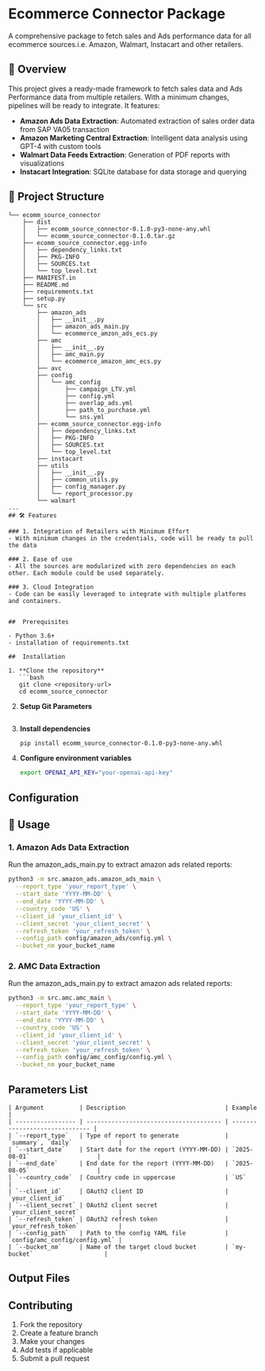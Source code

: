 # Ecommerce Connector Package 

A comprehensive package to fetch sales and Ads performance data for all ecommerce sources.i.e. Amazon, Walmart, Instacart and other retailers.

## 🚀 Overview

This project gives a ready-made framework to fetch sales data and Ads Performance data from multiple retailers. With a minimum changes, pipelines will be ready to integrate. It features:

- **Amazon Ads Data Extraction**: Automated extraction of sales order data from SAP VA05 transaction
- **Amazon Marketing Central Extraction**: Intelligent data analysis using GPT-4 with custom tools
- **Walmart Data Feeds Extraction**: Generation of PDF reports with visualizations
- **Instacart Integration**: SQLite database for data storage and querying


## 📁 Project Structure

```
└── ecomm_source_connector
    ├── dist
    │   ├── ecomm_source_connector-0.1.0-py3-none-any.whl
    │   └── ecomm_source_connector-0.1.0.tar.gz
    ├── ecomm_source_connector.egg-info
    │   ├── dependency_links.txt
    │   ├── PKG-INFO
    │   ├── SOURCES.txt
    │   └── top_level.txt
    ├── MANIFEST.in
    ├── README.md
    ├── requirements.txt
    ├── setup.py
    └── src
        ├── amazon_ads
        │   ├── __init__.py
        │   ├── amazon_ads_main.py
        │   └── ecommerce_amzon_ads_ecs.py
        ├── amc
        │   ├── __init__.py
        │   ├── amc_main.py
        │   └── ecommerce_amazon_amc_ecs.py
        ├── avc
        ├── config
        │   └── amc_config
        │       ├── campaign_LTV.yml
        │       ├── config.yml
        │       ├── overlap_ads.yml
        │       ├── path_to_purchase.yml
        │       └── sns.yml
        ├── ecomm_source_connector.egg-info
        │   ├── dependency_links.txt
        │   ├── PKG-INFO
        │   ├── SOURCES.txt
        │   └── top_level.txt
        ├── instacart
        ├── utils
        │   ├── __init__.py
        │   ├── common_utils.py
        │   ├── config_manager.py
        │   └── report_processor.py
        └── walmart
...
## 🛠️ Features

### 1. Integration of Retailers with Minimum Effort
- With minimum changes in the credentials, code will be ready to pull the data

### 2. Ease of use
- All the sources are modularized with zero dependencies on each other. Each module could be used separately.

### 3. Cloud Integration
- Code can be easily leveraged to integrate with multiple platforms and containers.


##  Prerequisites

- Python 3.6+
- installation of requirements.txt

##  Installation

1. **Clone the repository**
   ```bash
   git clone <repository-url>
   cd ecomm_source_connector
   ```
2. **Setup Git Parameters**
   ```bash
   ```

3. **Install dependencies**
   ```bash
   pip install ecomm_source_connector-0.1.0-py3-none-any.whl
   ```

3. **Configure environment variables**
   ```bash
   export OPENAI_API_KEY="your-openai-api-key"
   ```

##  Configuration


## 🚀 Usage

### 1. Amazon Ads Data Extraction
Run the amazon_ads_main.py to extract amazon ads related reports:

```bash
python3 -m src.amazon_ads.amazon_ads_main \
  --report_type 'your_report_type' \
  --start_date 'YYYY-MM-DD' \
  --end_date 'YYYY-MM-DD' \
  --country_code 'US' \
  --client_id 'your_client_id' \
  --client_secret 'your_client_secret' \
  --refresh_token 'your_refresh_token' \
  --config_path config/amazon_ads/config.yml \
  --bucket_nm your_bucket_name
```

### 2. AMC Data Extraction
Run the amazon_ads_main.py to extract amazon ads related reports:

```bash
python3 -m src.amc.amc_main \
  --report_type 'your_report_type' \
  --start_date 'YYYY-MM-DD' \
  --end_date 'YYYY-MM-DD' \
  --country_code 'US' \
  --client_id 'your_client_id' \
  --client_secret 'your_client_secret' \
  --refresh_token 'your_refresh_token' \
  --config_path config/amc_config/config.yml \
  --bucket_nm your_bucket_name
```

##  Parameters List
```
| Argument          | Description                            | Example                        |
| ----------------- | -------------------------------------- | ------------------------------ |
| `--report_type`   | Type of report to generate             | `summary`, `daily`             |
| `--start_date`    | Start date for the report (YYYY-MM-DD) | `2025-08-01`                   |
| `--end_date`      | End date for the report (YYYY-MM-DD)   | `2025-08-05`                   |
| `--country_code`  | Country code in uppercase              | `US`                           |
| `--client_id`     | OAuth2 client ID                       | `your_client_id`               |
| `--client_secret` | OAuth2 client secret                   | `your_client_secret`           |
| `--refresh_token` | OAuth2 refresh token                   | `your_refresh_token`           |
| `--config_path`   | Path to the config YAML file           | `config/amc_config/config.yml` |
| `--bucket_nm`     | Name of the target cloud bucket        | `my-bucket`                    |

```

##  Output Files





## Contributing

1. Fork the repository
2. Create a feature branch
3. Make your changes
4. Add tests if applicable
5. Submit a pull request


